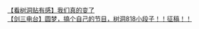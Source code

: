 [【看树洞贴有感】我们真的变了](http://tieba.baidu.com/p/2693308635?see_lz=1&pn=)   
[【剑三电台】圆梦，搞个自己的节目，树洞818小段子！！征稿！！](http://tieba.baidu.com/p/2694629971?see_lz=1&pn=)   
